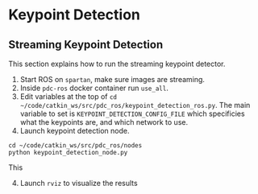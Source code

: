 # Keypoint Detection

## Streaming Keypoint Detection
 
This section explains how to run the streaming keypoint detector.

1. Start ROS on `spartan`, make sure images are streaming.
2. Inside `pdc-ros` docker container run `use_all`.
2. Edit variables at the top of `cd ~/code/catkin_ws/src/pdc_ros/keypoint_detection_ros.py`. The main variable
to set is `KEYPOINT_DETECTION_CONFIG_FILE` which specificies what the keypoints are, and which network to use.
3. Launch keypoint detection node.

```
cd ~/code/catkin_ws/src/pdc_ros/nodes
python keypoint_detection_node.py
```

This 

4. Launch `rviz` to visualize the results
